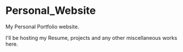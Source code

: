 # Personal_Website
My Personal Portfolio website.

I'll be hosting my Resume, projects and any other miscellaneous works here. 
